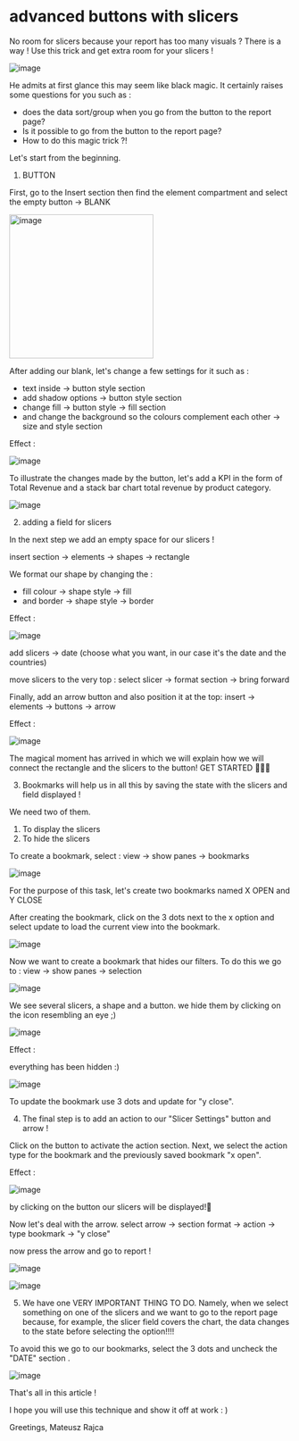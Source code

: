 # advanced buttons with slicers
No room for slicers because your report has too many visuals ? There is a way !
Use this trick and get extra room for your slicers ! 


![image](https://github.com/RajcaPro/advanced-buttons-with-slicers/assets/175021059/b85c04b7-bd1c-4cd9-aaf8-b7144bfafa74)



He admits at first glance this may seem like black magic. It certainly raises some questions for you such as :
- does the data sort/group when you go from the button to the report page?
- Is it possible to go from the button to the report page?
- How to do this magic trick ?!

Let's start from the beginning. 

1. BUTTON 

First, go to the Insert section then find the element compartment and select the empty button -> BLANK

<img width="258" alt="image" src="https://github.com/RajcaPro/advanced-buttons-with-slicers/assets/175021059/70910ecb-49ca-4e5b-ae34-0b5600e2f844">

After adding our blank, let's change a few settings for it such as : 
- text inside -> button style section 
- add shadow options -> button style section 
- change fill -> button style -> fill section
- and change the background so the colours complement each other -> size and style section 

Effect :

![image](https://github.com/RajcaPro/advanced-buttons-with-slicers/assets/175021059/d001b8a5-5fa8-4fc2-a378-4be62c7d0caf)


To illustrate the changes made by the button, let's add a KPI in the form of Total Revenue and a stack bar chart total revenue by product category.

![image](https://github.com/RajcaPro/advanced-buttons-with-slicers/assets/175021059/070fc57e-72f6-4dfe-b344-17ef58247476)

2. adding a field for slicers

In the next step we add an empty space for our slicers !

insert section -> elements -> shapes -> rectangle

We format our shape by changing the :

- fill colour -> shape style -> fill
- and border -> shape style -> border

Effect :

![image](https://github.com/RajcaPro/advanced-buttons-with-slicers/assets/175021059/2eb93698-02b1-412c-8e99-00501d4c8de2)

add slicers -> date (choose what you want, in our case it's the date and the countries)

move slicers to the very top : select slicer -> format section -> bring forward

Finally, add an arrow button and also position it at the top: insert -> elements -> buttons -> arrow


Effect :

![image](https://github.com/RajcaPro/advanced-buttons-with-slicers/assets/175021059/f4fee647-92d5-4c3e-a3bb-18b7836bd5f2)

The magical moment has arrived in which we will explain how we will connect the rectangle and the slicers to the button!  GET STARTED 🚀🚀🚀

3. Bookmarks will help us in all this by saving the state with the slicers and field displayed !

We need two of them.
1) To display the slicers 
2) To hide the slicers

To create a bookmark, select : view -> show panes -> bookmarks

![image](https://github.com/RajcaPro/advanced-buttons-with-slicers/assets/175021059/82d8c712-970e-4f83-902d-c0036b2e0b0f)

For the purpose of this task, let's create two bookmarks named X OPEN and Y CLOSE 

After creating the bookmark, click on the 3 dots next to the x option and select update to load the current view into the bookmark.

![image](https://github.com/RajcaPro/advanced-buttons-with-slicers/assets/175021059/5ca42e6b-c411-41e9-852e-25b39b056450)

Now we want to create a bookmark that hides our filters. 
To do this we go to : view -> show panes -> selection

![image](https://github.com/RajcaPro/advanced-buttons-with-slicers/assets/175021059/dedda922-a157-49e0-8567-b6a3edb3da35)

We see several slicers, a shape and a button. we hide them by clicking on the icon resembling an eye ;)


![image](https://github.com/RajcaPro/advanced-buttons-with-slicers/assets/175021059/10b4c85b-28a3-4d5d-9f9b-0f956360ccce)

Effect :

everything has been hidden :) 

![image](https://github.com/RajcaPro/advanced-buttons-with-slicers/assets/175021059/ec7722cd-36b0-4c8d-a3c2-0f58feed8ac6)

To update the bookmark use 3 dots and update for "y close".

4. The final step is to add an action to our "Slicer Settings" button and arrow !

Click on the button to activate the action section.
Next, we select the action type for the bookmark and the previously saved bookmark "x open".

Effect :

![image](https://github.com/RajcaPro/advanced-buttons-with-slicers/assets/175021059/4501e107-39ab-4a2e-a53b-8e6d980484e6)

by clicking on the button our slicers will be displayed!🚀

Now let's deal with the arrow.
select arrow -> section format -> action -> type bookmark -> "y close"

now press the arrow and go to report !

![image](https://github.com/RajcaPro/advanced-buttons-with-slicers/assets/175021059/72a942bf-40cc-416d-a621-0aee85c6d895)


![image](https://github.com/RajcaPro/advanced-buttons-with-slicers/assets/175021059/c5ffdcd7-bbc6-4fdd-8754-c25416f5be3b)


5. We have one VERY IMPORTANT THING TO DO.
Namely, when we select something on one of the slicers and we want to go to the report page because, for example, the slicer field covers the chart, the data changes to the state before selecting the option!!!!


To avoid this we go to our bookmarks, select the 3 dots and uncheck the "DATE" section .

![image](https://github.com/RajcaPro/advanced-buttons-with-slicers/assets/175021059/02886c13-525f-4daa-8fe2-7065e6045338)

That's all in this article ! 

I hope you will use this technique and show it off at work : ) 

Greetings,
Mateusz Rajca






